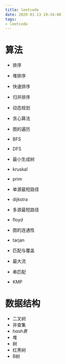 ```yaml
---
title: leetcode
date: 2020-01-13 19:34:08
tags:
- leetcode
---
```


# 算法

- 排序
 - 堆排序
 - 快速排序
 - 归并排序

- 动态规划 
- 贪心算法

- 图的遍历
 - BFS
 - DFS
- 最小生成树
 - kruskal
 - prim
- 单源最短路径
 - dijkstra
- 多源最短路径
 - floyd
- 图的连通性
 - tarjan
- 匹配与覆盖
- 最大流

- 串匹配
 - KMP

# 数据结构

- 二叉树
- 并查集
- *hash表*
- 堆
- 树
 - 红黑树
 - B树
